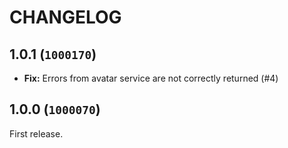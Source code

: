 CHANGELOG
==========================

## 1.0.1 (`1000170`)

- **Fix:** Errors from avatar service are not correctly returned (#4)

## 1.0.0 (`1000070`)

First release.